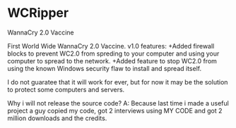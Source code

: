 # WCRipper
WannaCry 2.0 Vaccine

First World Wide WannaCry 2.0 Vaccine.
v1.0 features:
+Added firewall blocks to prevent WC2.0 from spreding to your computer and using your computer to spread to the network.
+Added feature to stop WC2.0 from using the known Windows security flaw to install and spread itself.

I do not guaratee that it will work for ever, but for now it may be the solution to protect some computers and servers.

Why i will not release the source code?
A: Because last time i made a useful project a guy copied my code, got 2 interviews using MY CODE and got 2 million downloads and the credits.

